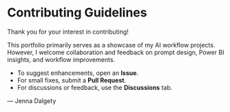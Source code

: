 # Contributing Guidelines

Thank you for your interest in contributing!

This portfolio primarily serves as a showcase of my AI workflow projects.
However, I welcome collaboration and feedback on prompt design, Power BI insights, and workflow improvements.

- To suggest enhancements, open an **Issue**.
- For small fixes, submit a **Pull Request**.
- For discussions or feedback, use the **Discussions** tab.

— Jenna Dalgety
